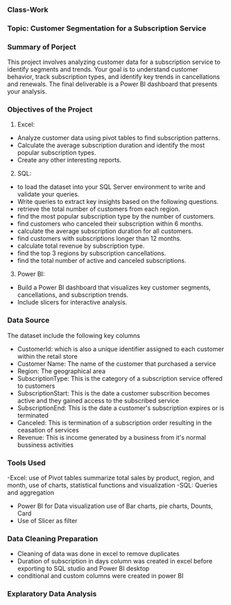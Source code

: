 ### Class-Work
### Topic:  Customer Segmentation for a Subscription Service

### Summary of Porject
This project involves analyzing customer data for a subscription service to identify
segments and trends. Your goal is to understand customer behavior, track subscription types,
and identify key trends in cancellations and renewals. The final deliverable is a Power BI
dashboard that presents your analysis.

### Objectives of the Project
1. Excel:
 - Analyze customer data using pivot tables to find subscription patterns.
 - Calculate the average subscription duration and identify the most popular
     subscription types.
 - Create any other interesting reports.
   
2. SQL:
 - to load the dataset into your SQL Server environment to write
     and validate your queries.
  - Write queries to extract key insights based on the following questions.
  - retrieve the total number of customers from each region.
  - find the most popular subscription type by the number of customers.
  - find customers who canceled their subscription within 6 months.
  - calculate the average subscription duration for all customers.
  - find customers with subscriptions longer than 12 months.
  - calculate total revenue by subscription type.
  - find the top 3 regions by subscription cancellations.
  - find the total number of active and canceled subscriptions.
    
3. Power BI:
- Build a Power BI dashboard that visualizes key customer segments,
     cancellations, and subscription trends.
 - Include slicers for interactive analysis.
   
### Data Source
The dataset include the following key columns
- CustomerId: which is also a unique identifier assigned to each customer within the retail store
- Customer Name: The name of the customer that purchased a service
- Region: The geographical area
- SubscriptionType: This is  the category of a subscription service offered to customers
- SubscriptionStart: This is the date a customer subscrition becomes active and they gained access to the subscribed service
- SubscriptionEnd: This is the date a customer's subscription expires or is terminated
- Canceled: This is termination of a subscription order resulting in the ceasation of services 
- Revenue: This is income generated by a business from it's normal bussiness activities


### Tools Used
-Excel: use of Pivot tables summarize total sales by product, region, and month,  use of charts, statistical functions and visualization
-SQL: Queries and aggregation 
- Power BI for Data visualization use of  Bar charts, pie charts, Dounts, Card
-  Use of Slicer as filter

### Data Cleaning Preparation
- Cleaning of data was done in excel to remove duplicates
- Duration of subscription in days column was created in excel before exporting to SQL studio and Power BI desktop
- conditional and custom columns were created in power BI

### Explaratory Data Analysis
